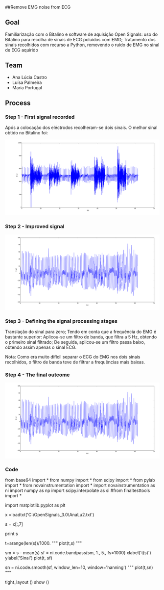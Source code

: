 ##Remove EMG noise from ECG

## Goal

Familiarização com o Bitalino e software de aquisição Open Signals: uso do Bitalino para recolha de sinais de ECG poluídos com EMG; 
Tratamento dos sinais recolhidos com recurso a Python, removendo o ruído de EMG no sinal de ECG aquirido

## Team

* Ana Lúcia Castro
* Luísa Palmeira
* Maria Portugal

## Process

### Step 1 - First signal recorded

Após a colocação dos eléctrodos recolheram-se dois sinais. O melhor sinal obtido no Bitalino foi:

![first signal](https://github.com/LuisaPalmeira/Eletrofisiologia/blob/master/Imagem1.png?raw=true)


### Step 2 - Improved signal

![second signal](https://github.com/LuisaPalmeira/Eletrofisiologia/blob/master/Imagem2.png?raw=true)


### Step 3 - Defining the signal processing stages

Translação do sinal para zero; 
Tendo em conta que a frequência do EMG é bastante superior:
  Aplicou-se um filtro de banda, que filtra a 5 Hz, obtendo o primeiro sinal filtrado;
  De seguida, aplicou-se um filtro passa baixo, obtendo assim apenas o sinal ECG.
  
Nota: 
Como era muito difícil separar o ECG do EMG nos dois sinais recolhidos, o filtro de banda teve de filtrar a frequências mais baixas.

### Step 4 - The final outcome

![final signal](https://github.com/LuisaPalmeira/Eletrofisiologia/blob/master/Imagem2.png?raw=true)


### Code

from base64 import *
from numpy import *
from scipy import *
from pylab import *
from novainstrumentation import *
import novainstrumentation as ni
import numpy as np
import scipy.interpolate as si
#from finaltesttools import *

import matplotlib.pyplot as plt

x =loadtxt('C:\OpenSignals_3.0\AnaLu2.txt')

s = x[:,7]
 
print s

t=arange(len(s))/1000.
"""
plot(t,s)
"""

sm = s - mean(s)
sf = ni.code.bandpass(sm, 1., 5., fs=1000)
xlabel('t(s)')
ylabel('Sinal')
plot(t, sf)


sn = ni.code.smooth(sf, window_len=10, window='hanning')
"""
plot(t,sn)
"""



tight_layout ()
show ()
